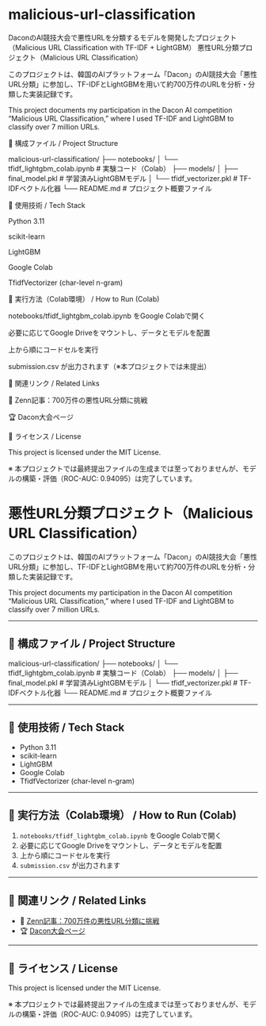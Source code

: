 # malicious-url-classification
DaconのAI競技大会で悪性URLを分類するモデルを開発したプロジェクト（Malicious URL Classification with TF-IDF + LightGBM）
悪性URL分類プロジェクト（Malicious URL Classification）

このプロジェクトは、韓国のAIプラットフォーム「Dacon」のAI競技大会「悪性URL分類」に参加し、TF-IDFとLightGBMを用いて約700万件のURLを分析・分類した実装記録です。

This project documents my participation in the Dacon AI competition “Malicious URL Classification,” where I used TF-IDF and LightGBM to classify over 7 million URLs.

📂 構成ファイル / Project Structure

malicious-url-classification/
├── notebooks/
│   └── tfidf_lightgbm_colab.ipynb       # 実験コード（Colab）
├── models/
│   ├── final_model.pkl                  # 学習済みLightGBMモデル
│   └── tfidf_vectorizer.pkl             # TF-IDFベクトル化器
└── README.md                            # プロジェクト概要ファイル

🚀 使用技術 / Tech Stack

Python 3.11

scikit-learn

LightGBM

Google Colab

TfidfVectorizer (char-level n-gram)

📝 実行方法（Colab環境） / How to Run (Colab)

notebooks/tfidf_lightgbm_colab.ipynb をGoogle Colabで開く

必要に応じてGoogle Driveをマウントし、データとモデルを配置

上から順にコードセルを実行

submission.csv が出力されます（※本プロジェクトでは未提出）

🔗 関連リンク / Related Links

📘 Zenn記事：700万件の悪性URL分類に挑戦

🏆 Dacon大会ページ

📌 ライセンス / License

This project is licensed under the MIT License.

※ 本プロジェクトでは最終提出ファイルの生成までは至っておりませんが、モデルの構築・評価（ROC-AUC: 0.94095）は完了しています。


# 悪性URL分類プロジェクト（Malicious URL Classification）

このプロジェクトは、韓国のAIプラットフォーム「Dacon」のAI競技大会「悪性URL分類」に参加し、TF-IDFとLightGBMを用いて約700万件のURLを分析・分類した実装記録です。

This project documents my participation in the Dacon AI competition “Malicious URL Classification,” where I used TF-IDF and LightGBM to classify over 7 million URLs.

---

## 📂 構成ファイル / Project Structure

malicious-url-classification/ 
├── notebooks/ 
│ └── tfidf_lightgbm_colab.ipynb # 実験コード（Colab） 
├── models/ 
│ ├── final_model.pkl # 学習済みLightGBMモデル 
│ └── tfidf_vectorizer.pkl # TF-IDFベクトル化器 
└── README.md # プロジェクト概要ファイル

---

## 🚀 使用技術 / Tech Stack

- Python 3.11
- scikit-learn
- LightGBM
- Google Colab
- TfidfVectorizer (char-level n-gram)

---

## 📝 実行方法（Colab環境） / How to Run (Colab)

1. `notebooks/tfidf_lightgbm_colab.ipynb` をGoogle Colabで開く
2. 必要に応じてGoogle Driveをマウントし、データとモデルを配置
3. 上から順にコードセルを実行
4. `submission.csv` が出力されます

---

## 🔗 関連リンク / Related Links

- 📘 [Zenn記事：700万件の悪性URL分類に挑戦](https://zenn.dev/your-article-url)
- 🏆 [Dacon大会ページ](https://dacon.io/competitions/official/236233/overview/description)

---

## 📌 ライセンス / License

This project is licensed under the MIT License.

※ 本プロジェクトでは最終提出ファイルの生成までは至っておりませんが、モデルの構築・評価（ROC-AUC: 0.94095）は完了しています。


